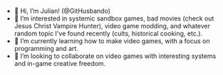 - 👋 Hi, I’m Julian! (@GitHusbando)
- 👀 I’m interested in systemic sandbox games, bad movies (check out Jesus Christ Vampire Hunter), video game modding, and whatever random topic I've found recently (cults, historical cooking, etc.).
- 🌱 I’m currently learning how to make video games, with a focus on programming and art.
- 💞️ I’m looking to collaborate on video games with interesting systems and in-game creative freedom.
